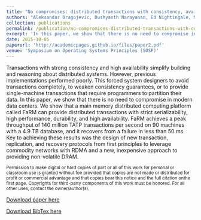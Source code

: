 ```yaml
---
title: "No compromises: distributed transactions with consistency, availability, and performance"
authors: "Aleksandar Dragojevic, Dushyanth Narayanan, Ed Nightingale, Matthew Renzelmann, <b>Alex Shamis</b>, Anirudh Badam, Miguel Castro"
collection: publications
permalink: /publication/no-compromises-distributed-transactions-with-consistency
excerpt: 'In this paper, we show that there is no need to compromise in modern data centers. We show that a main memory distributed computing platform called FaRM can provide distributed transactions with strict serializability, high performance, durability, and high availability.'
date: 2015-10-05
paperurl: 'http://academicpages.github.io/files/paper2.pdf'
venue: 'Symposium on Operating Systems Principles (SOSP)'
---
```

Transactions with strong consistency and high availability simplify building and reasoning about distributed systems. However, previous implementations performed poorly. This forced system designers to avoid transactions completely, to weaken consistency guarantees, or to provide single-machine transactions that require programmers to partition their data. In this paper, we show that there is no need to compromise in modern data centers. We show that a main memory distributed computing platform called FaRM can provide distributed transactions with strict serializability, high performance, durability, and high availability. FaRM achieves a peak throughput of 140 million TATP transactions per second on 90 machines with a 4.9 TB database, and it recovers from a failure in less than 50 ms. Key to achieving these results was the design of new transaction, replication, and recovery protocols from first principles to leverage commodity networks with RDMA and a new, inexpensive approach to providing non-volatile DRAM.

<small>
<p class="text-muted">
Permission to make digital or hard copies of part or all of this work for personal or classroom use is granted without fee provided that copies are not made or distributed for profit or commercial advantage and that copies bear this notice and the full citation onthe first page. Copyrights for third-party components of this work must be honored. For all other uses, contact the owner/author(s).
</p>
</small>

[Download paper here](/files/no-compromises-distributed-transactions-with-consistency.pdf)

[Download BibTex here](/files/no-compromises-distributed-transactions-with-consistency.bib)
